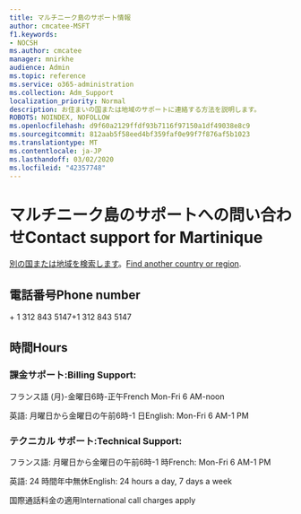 ```yaml
---
title: マルチニーク島のサポート情報
author: cmcatee-MSFT
f1.keywords:
- NOCSH
ms.author: cmcatee
manager: mnirkhe
audience: Admin
ms.topic: reference
ms.service: o365-administration
ms.collection: Adm_Support
localization_priority: Normal
description: お住まいの国または地域のサポートに連絡する方法を説明します。
ROBOTS: NOINDEX, NOFOLLOW
ms.openlocfilehash: d9f60a2129ffdf93b7116f97150a1df49038e8c9
ms.sourcegitcommit: 812aab5f58eed4bf359faf0e99f7f876af5b1023
ms.translationtype: MT
ms.contentlocale: ja-JP
ms.lasthandoff: 03/02/2020
ms.locfileid: "42357748"
---
```

# <a name="contact-support-for-martinique"></a><span data-ttu-id="83ebb-103">マルチニーク島のサポートへの問い合わせ</span><span class="sxs-lookup"><span data-stu-id="83ebb-103">Contact support for Martinique</span></span>

<span data-ttu-id="83ebb-104">[別の国または地域を検索します](../contact-support-for-business-products.md)。</span><span class="sxs-lookup"><span data-stu-id="83ebb-104">[Find another country or region](../contact-support-for-business-products.md).</span></span>

## <a name="phone-number"></a><span data-ttu-id="83ebb-105">電話番号</span><span class="sxs-lookup"><span data-stu-id="83ebb-105">Phone number</span></span>
<span data-ttu-id="83ebb-106">+ 1 312 843 5147</span><span class="sxs-lookup"><span data-stu-id="83ebb-106">+1 312 843 5147</span></span>

## <a name="hours"></a><span data-ttu-id="83ebb-107">時間</span><span class="sxs-lookup"><span data-stu-id="83ebb-107">Hours</span></span>
### <a name="billing-support"></a><span data-ttu-id="83ebb-108">課金サポート:</span><span class="sxs-lookup"><span data-stu-id="83ebb-108">Billing Support:</span></span>

<span data-ttu-id="83ebb-109">フランス語 (月)-金曜日6時-正午</span><span class="sxs-lookup"><span data-stu-id="83ebb-109">French Mon-Fri 6 AM-noon</span></span>

<span data-ttu-id="83ebb-110">英語: 月曜日から金曜日の午前6時-1 日</span><span class="sxs-lookup"><span data-stu-id="83ebb-110">English: Mon-Fri 6 AM-1 PM</span></span>

### <a name="technical-support"></a><span data-ttu-id="83ebb-111">テクニカル サポート:</span><span class="sxs-lookup"><span data-stu-id="83ebb-111">Technical Support:</span></span>

<span data-ttu-id="83ebb-112">フランス語: 月曜日から金曜日の午前6時-1 時</span><span class="sxs-lookup"><span data-stu-id="83ebb-112">French: Mon-Fri 6 AM-1 PM</span></span>

<span data-ttu-id="83ebb-113">英語: 24 時間年中無休</span><span class="sxs-lookup"><span data-stu-id="83ebb-113">English: 24 hours a day, 7 days a week</span></span>

<span data-ttu-id="83ebb-114">国際通話料金の適用</span><span class="sxs-lookup"><span data-stu-id="83ebb-114">International call charges apply</span></span>
